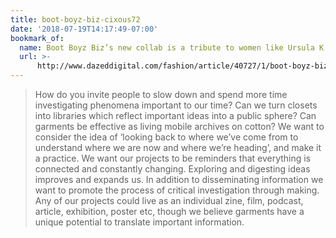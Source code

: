 ```yaml
---
title: boot-boyz-biz-cixous72
date: '2018-07-19T14:17:49-07:00'
bookmark_of:
  name: Boot Boyz Biz’s new collab is a tribute to women like Ursula K. Le Guin
  url: >-
      http://www.dazeddigital.com/fashion/article/40727/1/boot-boyz-biz-collab-cixous72-ursula-k-leguin-ana-mendieta-laurie-anderson
---
```

> How do you invite people to slow down and spend more time investigating phenomena important to our time? Can we turn closets into libraries which reflect important ideas into a public sphere? Can garments be effective as living mobile archives on cotton? We want to consider the idea of ‘looking back to where we’ve come from to understand where we are now and where we’re heading’, and make it a practice. We want our projects to be reminders that everything is connected and constantly changing. Exploring and digesting ideas improves and expands us. In addition to disseminating information we want to promote the process of critical investigation through making. Any of our projects could live as an individual zine, film, podcast, article, exhibition, poster etc, though we believe garments have a unique potential to translate important information.
